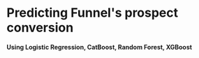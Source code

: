 # Predicting Funnel's prospect conversion
<b>Using Logistic Regression, CatBoost, Random Forest, XGBoost</b>

